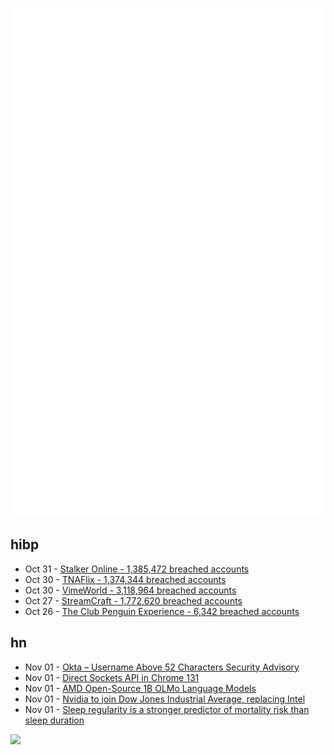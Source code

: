 ![Metrics](https://raw.githubusercontent.com/phixion/phixion/master/metrics.svg)

## hibp

<!--
for https://github.com/phixion/phixion/blob/main/.github/workflows/feeds.yml
-->
<!--START_SECTION:haveibeenpwnd-->
- Oct 31 - [Stalker Online - 1,385,472 breached accounts](https://haveibeenpwned.com/PwnedWebsites#StalkerOnline)
- Oct 30 - [TNAFlix - 1,374,344 breached accounts](https://haveibeenpwned.com/PwnedWebsites#TNAFlix)
- Oct 30 - [VimeWorld - 3,118,964 breached accounts](https://haveibeenpwned.com/PwnedWebsites#VimeWorld)
- Oct 27 - [StreamCraft - 1,772,620 breached accounts](https://haveibeenpwned.com/PwnedWebsites#StreamCraft)
- Oct 26 - [The Club Penguin Experience - 6,342 breached accounts](https://haveibeenpwned.com/PwnedWebsites#TheClubPenguinExperience)
<!--END_SECTION:haveibeenpwnd-->

## hn

<!--
for https://github.com/phixion/phixion/blob/main/.github/workflows/feeds.yml
-->
<!--START_SECTION:hn-->
- Nov 01 - [Okta – Username Above 52 Characters Security Advisory](https://trust.okta.com/security-advisories/okta-ad-ldap-delegated-authentication-username/)
- Nov 01 - [Direct Sockets API in Chrome 131](https://chromestatus.com/feature/6398297361088512)
- Nov 01 - [AMD Open-Source 1B OLMo Language Models](https://www.amd.com/en/developer/resources/technical-articles/introducing-the-first-amd-1b-language-model.html)
- Nov 01 - [Nvidia to join Dow Jones Industrial Average, replacing Intel](https://www.cnbc.com/2024/11/01/nvidia-to-join-dow-jones-industrial-average-replacing-intel.html)
- Nov 01 - [Sleep regularity is a stronger predictor of mortality risk than sleep duration](https://academic.oup.com/sleep/article/47/1/zsad253/7280269)
<!--END_SECTION:hn-->

<!--
for https://yhype.me
-->
![](https://hit.yhype.me/github/profile?user_id=13013670)
